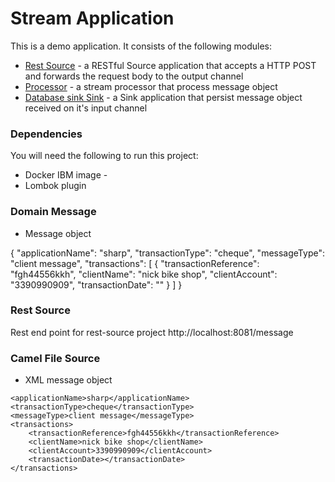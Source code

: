 # Stream Application

This is a demo application.
It consists of the following modules:

* [Rest Source](rest-source) - a RESTful Source application that accepts a HTTP POST and forwards the request body to the output channel
* [Processor](processor) - a stream processor that process message object
* [Database sink Sink](database-sink) - a Sink application that persist message object received on it's input channel

### Dependencies

You will need the following to run this project:

* Docker IBM image -
* Lombok plugin

### Domain Message

* Message object

{
  "applicationName": "sharp",
  "transactionType": "cheque",
  "messageType": "client message",
  "transactions": [
    {
      "transactionReference": "fgh44556kkh",
      "clientName": "nick bike shop",
      "clientAccount": "3390990909",
      "transactionDate": ""
    }
  ]
}

### Rest Source

Rest end point for rest-source project http://localhost:8081/message

### Camel File Source

* XML message object

<?xml version="1.0" encoding="UTF-8" ?>
	<applicationName>sharp</applicationName>
	<transactionType>cheque</transactionType>
	<messageType>client message</messageType>
	<transactions>
		<transactionReference>fgh44556kkh</transactionReference>
		<clientName>nick bike shop</clientName>
		<clientAccount>3390990909</clientAccount>
		<transactionDate></transactionDate>
	</transactions>
